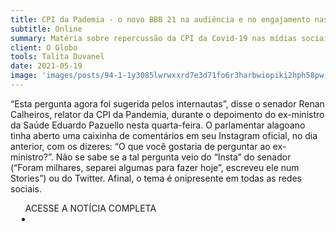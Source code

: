 ```yaml
---
title: CPI da Pademia - o novo BBB 21 na audiência e no engajamento nas redes sociais; Pazuello lidera ranking de visualizações
subtitle: Online
summary: Matéria sobre repercussão da CPI da Covid-19 nas mídias sociais
client: O Globo
tools: Talita Duvanel
date: 2021-05-19
image: 'images/posts/94-1-1y3085lwrwxxrd7e3d71fo6r3harbwiopiki2hph58pw.png'
---
```


“Esta pergunta agora foi sugerida pelos internautas”, disse o senador Renan Calheiros, relator da CPI da Pandemia, durante o depoimento do ex-ministro da Saúde Eduardo Pazuello nesta quarta-feira. O parlamentar alagoano tinha aberto uma caixinha de comentários em seu Instagram oficial, no dia anterior, com os dizeres: “O que você gostaria de perguntar ao ex-ministro?”. Não se sabe se a tal pergunta veio do “Insta” do senador (“Foram milhares, separei algumas para fazer hoje”, escreveu ele num Stories”) ou do Twitter. Afinal, o tema é onipresente em todas as redes sociais.

<div class="post__share"><ul class="share__list list-reset">ACESSE A NOTÍCIA COMPLETA<li class="share__item" style="margin-left: 10px"><a class="share__link share__facebook" style="background: #fa5657" href="https://oglobo.globo.com/cultura/televisao/cpi-da-pandemia-novo-bbb-21-na-audiencia-no-engajamento-nas-redes-sociais-pazuello-lidera-ranking-de-visualizacoes-25025007 
onclick=window.open(this.href, 'pop-up', 'left=20,top=20,width=500,height=500,toolbar=1,resizable=0'); return false;" title="Link" rel="nofollow"><i class="fa-solid fa-link"></i></a></li></ul></div>
<!-- <div class="gallery-box"><div class="gallery"><img src="/clipping/images/example-1.jpg" loading="lazy" alt="Project"><img src="/clipping/images/example-2.jpg" loading="lazy" alt="Project"></div><em>Gallery / <a href="https://www.freepik.com/" target="_blank">Freepic</a></em></div> -->